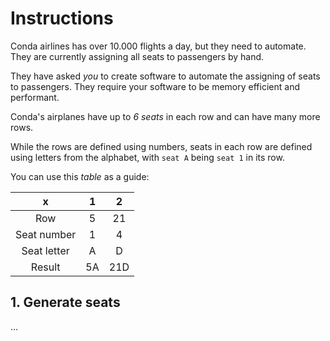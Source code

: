 # Instructions

Conda airlines has over 10.000 flights a day, but they need to automate. They are currently assigning all seats to passengers by hand.

They have asked _you_ to create software to automate the assigning of seats to passengers. They require your software to be memory efficient and performant.

Conda's airplanes have up to _6 seats_ in each row and can have many more rows.

While the rows are defined using numbers, seats in each row are defined using letters from the alphabet, with `seat A` being `seat 1` in its row.

You can use this _table_ as a guide:

| x             | 1         | 2     |
| :----:        | :----:    | :----:|
| Row           | 5         | 21    |
| Seat number   | 1         | 4     |
| Seat letter   | A         | D     |
| Result        | 5A        | 21D   |

## 1. Generate seats

...
